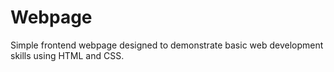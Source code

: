 # Webpage
Simple frontend webpage designed to demonstrate basic web development skills using HTML and CSS. 

